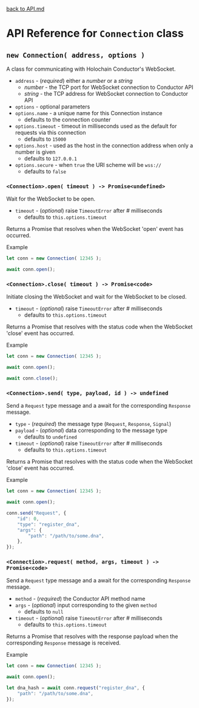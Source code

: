 [back to API.md](./API.md)


# API Reference for `Connection` class

## `new Connection( address, options )`
A class for communicating with Holochain Conductor's WebSocket.

- `address` - (*required*) either a *number* or a *string*
  - *number* - the TCP port for WebSocket connection to Conductor API
  - *string* - the TCP address for WebSocket connection to Conductor API
- `options` - optional parameters
- `options.name` - a unique name for this Connection instance
  - defaults to the connection counter
- `options.timeout` - timeout in milliseconds used as the default for requests via this connection
  - defaults to `15000`
- `options.host` - used as the host in the connection address when only a number is given
  - defaults to `127.0.0.1`
- `options.secure` - when `true` the URI scheme will be `wss://`
  - defaults to `false`


### `<Connection>.open( timeout ) -> Promise<undefined>`
Wait for the WebSocket to be open.

- `timeout` - (*optional*) raise `TimeoutError` after # milliseconds
  - defaults to `this.options.timeout`

Returns a Promise that resolves when the WebSocket 'open' event has occurred.

Example
```javascript
let conn = new Connection( 12345 );

await conn.open();
```


### `<Connection>.close( timeout ) -> Promise<code>`
Initiate closing the WebSocket and wait for the WebSocket to be closed.

- `timeout` - (*optional*) raise `TimeoutError` after # milliseconds
  - defaults to `this.options.timeout`

Returns a Promise that resolves with the status code when the WebSocket 'close' event has occurred.

Example
```javascript
let conn = new Connection( 12345 );

await conn.open();

await conn.close();
```


### `<Connection>.send( type, payload, id ) -> undefined`
Send a `Request` type message and a await for the corresponding `Response` message.

- `type` - (*required*) the message type (`Request`, `Response`, `Signal`)
- `payload` - (*optional*) data corresponding to the message type
  - defaults to `undefined`
- `timeout` - (*optional*) raise `TimeoutError` after # milliseconds
  - defaults to `this.options.timeout`

Returns a Promise that resolves with the status code when the WebSocket 'close' event has occurred.

Example
```javascript
let conn = new Connection( 12345 );

await conn.open();

conn.send("Request", {
    "id": 0,
    "type": "register_dna",
    "args": {
        "path": "/path/to/some.dna",
    },
});
```


### `<Connection>.request( method, args, timeout ) -> Promise<code>`
Send a `Request` type message and a await for the corresponding `Response` message.

- `method` - (*required*) the Conductor API method name
- `args` - (*optional*) input corresponding to the given `method`
  - defaults to `null`
- `timeout` - (*optional*) raise `TimeoutError` after # milliseconds
  - defaults to `this.options.timeout`

Returns a Promise that resolves with the response payload when the corresponding `Response` message is received.

Example
```javascript
let conn = new Connection( 12345 );

await conn.open();

let dna_hash = await conn.request("register_dna", {
    "path": "/path/to/some.dna",
});
```
